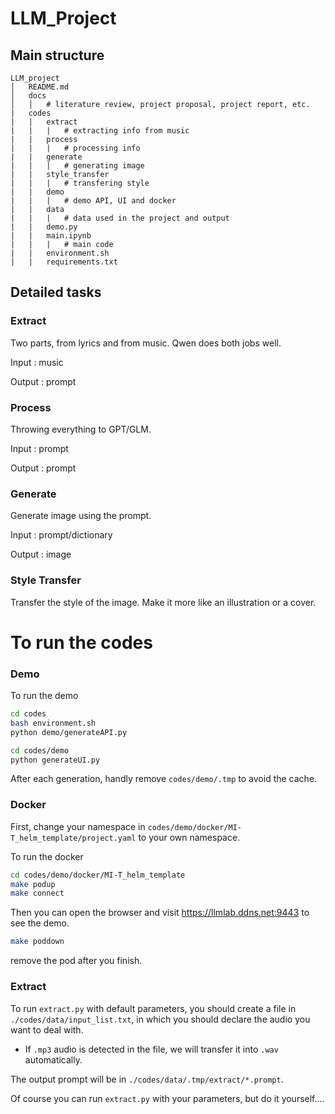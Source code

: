 # LLM_Project

## Main structure

```
LLM_project
│   README.md
│   docs
│   │   # literature review, project proposal, project report, etc.
|   codes
|   |   extract
|   |   |   # extracting info from music
|   |   process
|   |   |   # processing info
|   |   generate
|   |   |   # generating image
|   |   style_transfer
|   |   |   # transfering style
|   |   demo
|   |   |   # demo API, UI and docker
|   |   data
|   |   |   # data used in the project and output
|   |   demo.py
|   |   main.ipynb
|   |   |   # main code
|   |   environment.sh
|   |   requirements.txt
```

## Detailed tasks
### Extract
Two parts, from lyrics and from music. Qwen does both jobs well.

Input : music

Output : prompt

### Process
Throwing everything to GPT/GLM.

Input : prompt

Output :  prompt

### Generate
Generate image using the prompt.

Input : prompt/dictionary

Output : image

### Style Transfer
Transfer the style of the image. Make it more like an illustration or a cover.

# To run the codes

### Demo

To run the demo

```bash
cd codes
bash environment.sh
python demo/generateAPI.py
```

```bash
cd codes/demo
python generateUI.py
```

After each generation, handly remove `codes/demo/.tmp` to avoid the cache.

### Docker

First, change your namespace in `codes/demo/docker/MI-T_helm_template/project.yaml` to your own namespace.

To run the docker

```bash
cd codes/demo/docker/MI-T_helm_template
make podup
make connect
```

Then you can open the browser and visit https://llmlab.ddns.net:9443 to see the demo.

```bash
make poddown
```

remove the pod after you finish.

### Extract
To run `extract.py` with default parameters, you should create a file in `./codes/data/input_list.txt`, in which you should declare the audio you want to deal with. 

- If `.mp3` audio is detected in the file, we will transfer it into `.wav` automatically.

The output prompt will be in `./codes/data/.tmp/extract/*.prompt`.

Of course you can run `extract.py` with your parameters, but do it yourself....